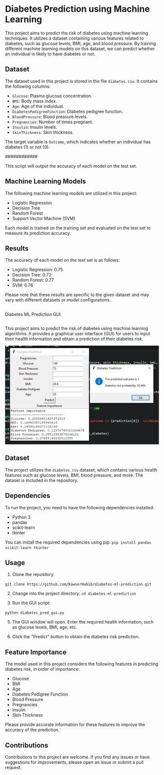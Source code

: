 # Diabetes Prediction using Machine Learning

This project aims to predict the risk of diabetes using machine learning techniques. It utilizes a dataset containing various features related to diabetes, such as glucose levels, BMI, age, and blood pressure. By training different machine learning models on this dataset, we can predict whether an individual is likely to have diabetes or not.

## Dataset

The dataset used in this project is stored in the file `diabetes.csv`. It contains the following columns:

- `Glucose`: Plasma glucose concentration.
- `BMI`: Body mass index.
- `Age`: Age of the individual.
- `DiabetesPedigreeFunction`: Diabetes pedigree function.
- `BloodPressure`: Blood pressure levels.
- `Pregnancies`: Number of times pregnant.
- `Insulin`: Insulin levels.
- `SkinThickness`: Skin thickness.

The target variable is `Outcome`, which indicates whether an individual has diabetes (1) or not (0).


############

This script will output the accuracy of each model on the test set.

## Machine Learning Models

The following machine learning models are utilized in this project:

- Logistic Regression
- Decision Tree
- Random Forest
- Support Vector Machine (SVM)

Each model is trained on the training set and evaluated on the test set to measure its prediction accuracy.

## Results

The accuracy of each model on the test set is as follows:

- Logistic Regression: 0.75
- Decision Tree: 0.72
- Random Forest: 0.77
- SVM: 0.76

Please note that these results are specific to the given dataset and may vary with different datasets or model configurations.

##
Diabetes ML Prediction GUI
##


This project aims to predict the risk of diabetes using machine learning algorithms. It provides a graphical user interface (GUI) for users to input their health information and obtain a prediction of their diabetes risk.

![Project Screenshot](https://github.com/KawserHabib/diabetes-ml-prediction/blob/main/Screenshot%202023-06-28%20174200.png)


## Dataset

The project utilizes the `diabetes.csv` dataset, which contains various health features such as glucose levels, BMI, blood pressure, and more. The dataset is included in the repository.

## Dependencies

To run the project, you need to have the following dependencies installed:

- Python 3
- pandas
- scikit-learn
- tkinter

You can install the required dependencies using pip:
``` pip install pandas scikit-learn tkinter ```


## Usage

1. Clone the repository:

```git clone https://github.com/KawserHabib/diabetes-ml-prediction.git```

2. Change into the project directory:
```cd diabetes-ml-prediction```

3. Run the GUI script:
   
```python diabetes_pred_gui.py```

5. The GUI window will open. Enter the required health information, such as glucose levels, BMI, age, etc.

6. Click the "Predict" button to obtain the diabetes risk prediction.

## Feature Importance

The model used in this project considers the following features in predicting diabetes risk, in order of importance:

- Glucose
- BMI
- Age
- Diabetes Pedigree Function
- Blood Pressure
- Pregnancies
- Insulin
- Skin Thickness

Please provide accurate information for these features to improve the accuracy of the prediction.

## Contributions

Contributions to this project are welcome. If you find any issues or have suggestions for improvements, please open an issue or submit a pull request.


